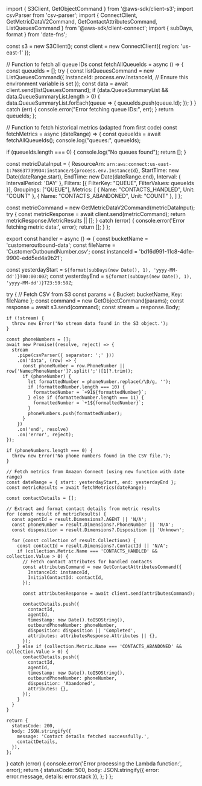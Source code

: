import { S3Client, GetObjectCommand } from '@aws-sdk/client-s3';
import csvParser from 'csv-parser';
import { ConnectClient, GetMetricDataV2Command, GetContactAttributesCommand, ListQueuesCommand } from '@aws-sdk/client-connect';
import { subDays, format } from 'date-fns';

const s3 = new S3Client();
const client = new ConnectClient({ region: 'us-east-1' });

// Function to fetch all queue IDs
const fetchAllQueueIds = async () => {
  const queueIds = [];
  try {
    const listQueuesCommand = new ListQueuesCommand({
      InstanceId: process.env.InstanceId, // Ensure this environment variable is set
    });
    const data = await client.send(listQueuesCommand);
    if (data.QueueSummaryList && data.QueueSummaryList.length > 0) {
      data.QueueSummaryList.forEach(queue => {
        queueIds.push(queue.Id);
      });
    }
  } catch (err) {
    console.error("Error fetching queue IDs:", err);
  }
  return queueIds;
};

// Function to fetch historical metrics (adapted from first code)
const fetchMetrics = async (dateRange) => {
  const queueIds = await fetchAllQueueIds();
  console.log("queues:", queueIds);

  if (queueIds.length === 0) {
    console.log("No queues found");
    return [];
  }

  const metricDataInput = {
    ResourceArn: `arn:aws:connect:us-east-1:768637739934:instance/${process.env.InstanceId}`,
    StartTime: new Date(dateRange.start),
    EndTime: new Date(dateRange.end),
    Interval: { IntervalPeriod: 'DAY' },
    Filters: [{ FilterKey: "QUEUE", FilterValues: queueIds }],
    Groupings: ["QUEUE"],
    Metrics: [
      { Name: "CONTACTS_HANDLED", Unit: "COUNT" },
      { Name: "CONTACTS_ABANDONED", Unit: "COUNT" },
    ]
  };

  const metricCommand = new GetMetricDataV2Command(metricDataInput);
  try {
    const metricResponse = await client.send(metricCommand);
    return metricResponse.MetricResults || [];
  } catch (error) {
    console.error('Error fetching metric data:', error);
    return [];
  }
};

export const handler = async () => {
  const bucketName = 'customeroutbound-data';
  const fileName = 'CustomerOutboundNumber.csv';
  const instanceId = 'bd16d991-11c8-4d1e-9900-edd5ed4a9b21';
  
  const yesterdayStart = `${format(subDays(new Date(), 1), 'yyyy-MM-dd')}T00:00:00Z`;
  const yesterdayEnd = `${format(subDays(new Date(), 1), 'yyyy-MM-dd')}T23:59:59Z`;

  try {
    // Fetch CSV from S3
    const params = { Bucket: bucketName, Key: fileName };
    const command = new GetObjectCommand(params);
    const response = await s3.send(command);
    const stream = response.Body;

    if (!stream) {
      throw new Error('No stream data found in the S3 object.');
    }

    const phoneNumbers = [];
    await new Promise((resolve, reject) => {
      stream
        .pipe(csvParser({ separator: ';' }))
        .on('data', (row) => {
          const phoneNumber = row.PhoneNumber || row['Name;PhoneNumber']?.split(';')[1]?.trim();
          if (phoneNumber) {
            let formattedNumber = phoneNumber.replace(/\D/g, '');
            if (formattedNumber.length === 10) {
              formattedNumber = `+91${formattedNumber}`;
            } else if (formattedNumber.length === 11) {
              formattedNumber = `+1${formattedNumber}`;
            }
            phoneNumbers.push(formattedNumber);
          }
        })
        .on('end', resolve)
        .on('error', reject);
    });

    if (phoneNumbers.length === 0) {
      throw new Error('No phone numbers found in the CSV file.');
    }

    // Fetch metrics from Amazon Connect (using new function with date range)
    const dateRange = { start: yesterdayStart, end: yesterdayEnd };
    const metricResults = await fetchMetrics(dateRange);

    const contactDetails = [];

    // Extract and format contact details from metric results
    for (const result of metricResults) {
      const agentId = result.Dimensions?.AGENT || 'N/A';
      const phoneNumber = result.Dimensions?.PhoneNumber || 'N/A';
      const disposition = result.Dimensions?.Disposition || 'Unknown';

      for (const collection of result.Collections) {
        const contactId = result.Dimensions?.ContactId || 'N/A';
        if (collection.Metric.Name === 'CONTACTS_HANDLED' && collection.Value > 0) {
          // Fetch contact attributes for handled contacts
          const attributesCommand = new GetContactAttributesCommand({
            InstanceId: instanceId,
            InitialContactId: contactId,
          });

          const attributesResponse = await client.send(attributesCommand);

          contactDetails.push({
            contactId,
            agentId,
            timestamp: new Date().toISOString(),
            outboundPhoneNumber: phoneNumber,
            disposition: disposition || 'Completed',
            attributes: attributesResponse.Attributes || {},
          });
        } else if (collection.Metric.Name === 'CONTACTS_ABANDONED' && collection.Value > 0) {
          contactDetails.push({
            contactId,
            agentId,
            timestamp: new Date().toISOString(),
            outboundPhoneNumber: phoneNumber,
            disposition: 'Abandoned',
            attributes: {},
          });
        }
      }
    }

    return {
      statusCode: 200,
      body: JSON.stringify({
        message: 'Contact details fetched successfully.',
        contactDetails,
      }),
    };
  } catch (error) {
    console.error('Error processing the Lambda function:', error);
    return {
      statusCode: 500,
      body: JSON.stringify({ error: error.message, details: error.stack }),
    };
  }
};
